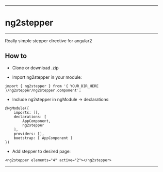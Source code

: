 ***
# ng2stepper
***

Really simple stepper directive for angular2

## How to

- Clone or download .zip

- Import ng2stepper in your module:

```
import { ng2stepper } from '{ YOUR_DIR_HERE }/ng2stepper/ng2stepper.component';
```

- Include ng2stepper in ngModule -> declarations:

```
@NgModule({
    imports: [],
    declarations: [
        AppComponent,
        ng2stepper
    ],
    providers: [],
    bootstrap: [ AppComponent ]
})
```

- Add stepper to desired page:

```
<ng2stepper elements="4" active="2"></ng2stepper>
```

***

